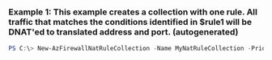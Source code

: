 ### Example 1: This example creates a collection with one rule. All traffic that matches the conditions identified in $rule1 will be DNAT'ed to translated address and port. (autogenerated)
```powershell
PS C:\> New-AzFirewallNatRuleCollection -Name MyNatRuleCollection -Priority 100 -Rule $rule
```

